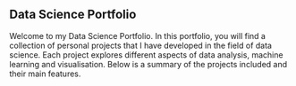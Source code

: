 ## Data Science Portfolio

Welcome to my Data Science Portfolio. In this portfolio, you will find a collection of personal projects that I have developed in the field of data science. Each project explores different aspects of data analysis, machine learning and visualisation. Below is a summary of the projects included and their main features.


